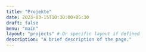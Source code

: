 ```yaml
---
title: "Projekte"
date: 2023-03-15T10:30:00+05:30
draft: false
menu: "main"
layout: "projects" # Or specific layout if defined
description: "A brief description of the page."
---
```

